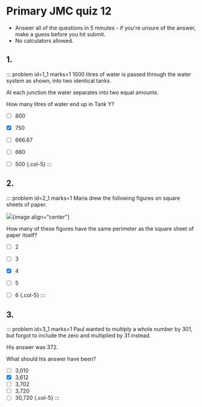 # Primary JMC quiz 12

* Answer all of the questions in 5 minutes - if you're unsure of the answer, make a guess before you hit submit. 
* No calculators allowed.


## 1.
<!--- 2011 (6) --->
::: problem id=1_1 marks=1
1000 litres of water is passed through the water system as shown, into two identical tanks.  

At each junction the water separates into two equal amounts.  

How many litres of water end up in Tank Y?  

* [ ] 800
* [x] 750
* [ ] 666.67
* [ ] 660
* [ ] 500
{.col-5}
:::


## 2.
<!--- 2013 (10) --->
::: problem id=2_1 marks=1
Maria drew the following figures on square sheets of paper. 

![](/resources/primary-jmc-12/2-figures.png){image align="center"} 

How many of these figures have the same perimeter as the square sheet of paper itself? 

* [ ] 2
* [ ] 3
* [x] 4
* [ ] 5
* [ ] 6
{.col-5}
:::


## 3.
<!--- 2011 (15) --->
::: problem id=3_1 marks=1
Paul wanted to multiply a whole number by 301, but forgot to include the zero and multiplied by 31 instead.  

His answer was 372.  

What should his answer have been?  

* [ ] 3,010
* [x] 3,612
* [ ] 3,702
* [ ] 3,720
* [ ] 30,720
{.col-5}
:::
